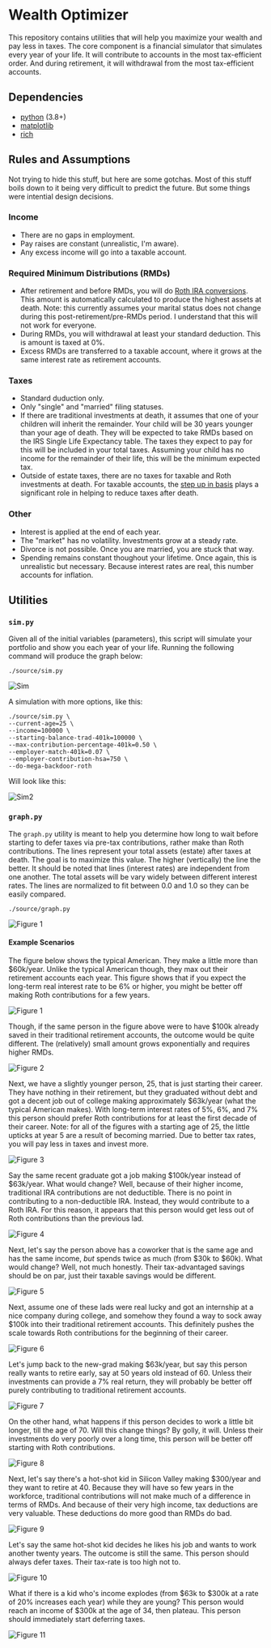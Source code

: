 # Wealth Optimizer

This repository contains utilities that will help you maximize your wealth and
pay less in taxes. The core component is a financial simulator that simulates
every year of your life. It will contribute to accounts in the most
tax-efficient order. And during retirement, it will withdrawal from the most
tax-efficient accounts.

## Dependencies

* [python](https://docs.python.org/3/whatsnew/3.8.html) (3.8+)
* [matplotlib](https://matplotlib.org)
* [rich](https://pypi.org/project/rich/)

## Rules and Assumptions

Not trying to hide this stuff, but here are some gotchas. Most of this stuff
boils down to it being very difficult to predict the future. But some things
were intential design decisions.

### Income

* There are no gaps in employment.
* Pay raises are constant (unrealistic, I'm aware).
* Any excess income will go into a taxable account.

### Required Minimum Distributions (RMDs)

* After retirement and before RMDs, you will do [Roth IRA
  conversions](https://www.bogleheads.org/wiki/Roth_IRA_conversion). This amount
  is automatically calculated to produce the highest assets at death. Note: this
  currently assumes your marital status does not change during this
  post-retirement/pre-RMDs period. I understand that this will not work for
  everyone.
* During RMDs, you will withdrawal at least your standard deduction. This is
  amount is taxed at 0%.
* Excess RMDs are transferred to a taxable account, where it grows at the same
  interest rate as retirement accounts.

### Taxes

* Standard duduction only.
* Only "single" and "married" filing statuses.
* If there are traditional investments at death, it assumes that one of your
  children will inherit the remainder. Your child will be 30 years younger than
  your age of death. They will be expected to take RMDs based on the IRS Single
  Life Expectancy table. The taxes they expect to pay for this will be included
  in your total taxes. Assuming your child has no income for the remainder of
  their life, this will be the minimum expected tax.
* Outside of estate taxes, there are no taxes for taxable and Roth investments
  at death. For taxable accounts, the [step up in
  basis](https://www.investopedia.com/terms/s/stepupinbasis.asp) plays a
  significant role in helping to reduce taxes after death.

### Other

* Interest is applied at the end of each year.
* The "market" has no volatility. Investments grow at a steady rate.
* Divorce is not possible. Once you are married, you are stuck that way.
* Spending remains constant thoughout your lifetime. Once again, this is
  unrealistic but necessary. Because interest rates are real, this number
  accounts for inflation.

## Utilities

### `sim.py`

Given all of the initial variables (parameters), this script will simulate
your portfolio and show you each year of your life. Running the following
command will produce the graph below:

```
./source/sim.py
```

![Sim](https://github.com/6a74/WealthOptimizer/blob/master/figures/sim_01.png?raw=true)

A simulation with more options, like this:

```
./source/sim.py \
--current-age=25 \
--income=100000 \
--starting-balance-trad-401k=100000 \
--max-contribution-percentage-401k=0.50 \
--employer-match-401k=0.07 \
--employer-contribution-hsa=750 \
--do-mega-backdoor-roth
```

Will look like this:

![Sim2](https://github.com/6a74/WealthOptimizer/blob/master/figures/sim_02.png?raw=true)

### `graph.py`

The `graph.py` utility is meant to help you determine how long to wait before
starting to defer taxes via pre-tax contributions, rather make than Roth
contributions. The lines represent your total assets (estate) after taxes at
death. The goal is to maximize this value. The higher (vertically) the line the
better. It should be noted that lines (interest rates) are independent from one
another. The total assets will be vary widely between different interest rates.
The lines are normalized to fit between 0.0 and 1.0 so they can be easily
compared.

```
./source/graph.py
```

![Figure 1](https://github.com/6a74/WealthOptimizer/blob/master/figures/figure_01.png?raw=true)

#### Example Scenarios

The figure below shows the typical American. They make a little more than
$60k/year. Unlike the typical American though, they max out their retirement
accounts each year. This figure shows that if you expect the long-term real
interest rate to be 6% or higher, you might be better off making Roth
contributions for a few years.

![Figure 1](https://github.com/6a74/WealthOptimizer/blob/master/figures/figure_01.png?raw=true)

Though, if the same person in the figure above were to have $100k already saved
in their traditional retirement accounts, the outcome would be quite different.
The (relatively) small amount grows exponentially and requires higher RMDs.

![Figure 2](https://github.com/6a74/WealthOptimizer/blob/master/figures/figure_02.png?raw=true)

Next, we have a slightly younger person, 25, that is just starting their career.
They have nothing in their retirement, but they graduated without debt and got a
decent job out of college making approximately $63k/year (what the typical
American makes). With long-term interest rates of 5%, 6%, and 7% this person
should prefer Roth contributions for at least the first decade of their career.
Note: for all of the figures with a starting age of 25, the little upticks at
year 5 are a result of becoming married. Due to better tax rates, you will pay
less in taxes and invest more.

![Figure 3](https://github.com/6a74/WealthOptimizer/blob/master/figures/figure_03.png?raw=true)

Say the same recent graduate got a job making $100k/year instead of $63k/year.
What would change? Well, because of their higher income, traditional IRA
contributions are not deductible. There is no point in contributing to a
non-deductible IRA. Instead, they would contribute to a Roth IRA. For this
reason, it appears that this person would get less out of Roth contributions
than the previous lad.

![Figure 4](https://github.com/6a74/WealthOptimizer/blob/master/figures/figure_04.png?raw=true)

Next, let's say the person above has a coworker that is the same age and has the
same income, _but_ spends twice as much (from $30k to $60k). What would change?
Well, not much honestly. Their tax-advantaged savings should be on par, just
their taxable savings would be different.

![Figure 5](https://github.com/6a74/WealthOptimizer/blob/master/figures/figure_05.png?raw=true)

Next, assume one of these lads were real lucky and got an internship at a nice
company during college, and somehow they found a way to sock away $100k into
their traditional retirement accounts. This definitely pushes the scale towards
Roth contributions for the beginning of their career.

![Figure 6](https://github.com/6a74/WealthOptimizer/blob/master/figures/figure_06.png?raw=true)

Let's jump back to the new-grad making $63k/year, but say this person really wants to
retire early, say at 50 years old instead of 60. Unless their investments can
provide a 7% real return, they will probably be better off purely contributing
to traditional retirement accounts.

![Figure 7](https://github.com/6a74/WealthOptimizer/blob/master/figures/figure_07.png?raw=true)

On the other hand, what happens if this person decides to work a little bit
longer, till the age of 70. Will this change things? By golly, it will. Unless
their investments do very poorly over a long time, this person will be better
off starting with Roth contributions.

![Figure 8](https://github.com/6a74/WealthOptimizer/blob/master/figures/figure_08.png?raw=true)

Next, let's say there's a hot-shot kid in Silicon Valley making $300/year and
they want to retire at 40. Because they will have so few years in the workforce,
traditional contributions will not make much of a difference in terms of RMDs.
And because of their very high income, tax deductions are very valuable. These
deductions do more good than RMDs do bad.

![Figure 9](https://github.com/6a74/WealthOptimizer/blob/master/figures/figure_09.png?raw=true)

Let's say the same hot-shot kid decides he likes his job and wants to work
another twenty years. The outcome is still the same. This person should always
defer taxes. Their tax-rate is too high not to.

![Figure 10](https://github.com/6a74/WealthOptimizer/blob/master/figures/figure_10.png?raw=true)

What if there is a kid who's income explodes (from $63k to $300k at a rate of
20% increases each year) while they are young? This person would reach an income
of $300k at the age of 34, then plateau. This person should immediately start
deferring taxes.

![Figure 11](https://github.com/6a74/WealthOptimizer/blob/master/figures/figure_11.png?raw=true)

